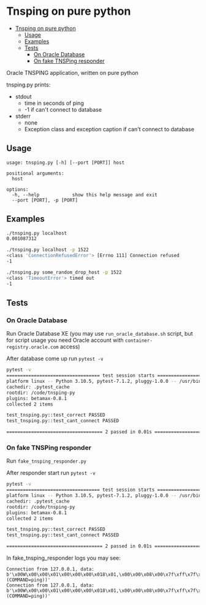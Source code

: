 # Tnsping on pure python

- [Tnsping on pure python](#tnsping-on-pure-python)
  - [Usage](#usage)
  - [Examples](#examples)
  - [Tests](#tests)
    - [On Oracle Database](#on-oracle-database)
    - [On fake TNSPing responder](#on-fake-tnsping-responder)

Oracle TNSPING application, written on pure python

tnsping.py prints:

- stdout
  - time in seconds of ping
  - -1 if can't connect to database
- stderr
  - none
  - Exception class and exception caption if can't connect to database

## Usage

```text
usage: tnsping.py [-h] [--port [PORT]] host

positional arguments:
  host

options:
  -h, --help            show this help message and exit
  --port [PORT], -p [PORT]
```

## Examples

```bash
./tnsping.py localhost
0.001087312
```

```bash
./tnsping.py localhost -p 1522
<class 'ConnectionRefusedError'> [Errno 111] Connection refused
-1
```

```bash
./tnsping.py some_random_drop_host -p 1522
<class 'TimeoutError'> timed out
-1
```

## Tests

### On Oracle Database

Run Oracle Database XE (you may use `run_oracle_database.sh` script, but for script usage you need Oracle account with `container-registry.oracle.com` access)

After database come up run `pytest -v`

```bash
pytest -v
================================== test session starts ==================================
platform linux -- Python 3.10.5, pytest-7.1.2, pluggy-1.0.0 -- /usr/bin/python
cachedir: .pytest_cache
rootdir: /code/tnsping-py
plugins: betamax-0.8.1
collected 2 items                                                                       

test_tnsping.py::test_correct PASSED                                              [ 50%]
test_tnsping.py::test_cant_connect PASSED                                         [100%]

=================================== 2 passed in 0.01s ===================================
```

### On fake TNSPing responder

Run `fake_tnsping_responder.py`

After responder start run `pytest -v`

```bash
pytest -v
================================== test session starts ==================================
platform linux -- Python 3.10.5, pytest-7.1.2, pluggy-1.0.0 -- /usr/bin/python
cachedir: .pytest_cache
rootdir: /code/tnsping-py
plugins: betamax-0.8.1
collected 2 items                                                                       

test_tnsping.py::test_correct PASSED                                              [ 50%]
test_tnsping.py::test_cant_connect PASSED                                         [100%]

=================================== 2 passed in 0.01s ===================================
```

In fake_tnsping_responder logs you may see:

```text
Connection from 127.0.0.1, data: b'\x00W\x00\x00\x01\x00\x00\x00\x018\x01,\x00\x00\x08\x00\x7f\xff\x7f\x08\x00\x00\x01\x00\x00\x1d\x00:\x00\x00\x00\x00\x00\x00\x00\x00\x00\x00\x00\x00\x00\x00\x00\x00\x190\x00\x00\x00\x8d\x00\x00\x00\x00\x00\x00\x00\x00(CONNECT_DATA=(COMMAND=ping))'
Connection from 127.0.0.1, data: b'\x00W\x00\x00\x01\x00\x00\x00\x018\x01,\x00\x00\x08\x00\x7f\xff\x7f\x08\x00\x00\x01\x00\x00\x1d\x00:\x00\x00\x00\x00\x00\x00\x00\x00\x00\x00\x00\x00\x00\x00\x00\x00\x190\x00\x00\x00\x8d\x00\x00\x00\x00\x00\x00\x00\x00(CONNECT_DATA=(COMMAND=ping))'
```

